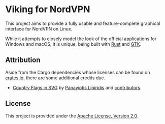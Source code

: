 # Viking for NordVPN

This project aims to provide a fully usable and feature-complete graphical interface for NordVPN on Linux.

While it attempts to closely model the look of the official applications for Windows and macOS, it is unique, being built with [Rust](https://www.rust-lang.org/) and [GTK](https://gtk-rs.org/).

## Attribution

Aside from the Cargo dependencies whose licenses can be found on [crates.io](https://crates.io), there are some additional credits due.

- [Country Flags in SVG](https://flagicons.lipis.dev/) by [Panayiotis Lipiridis](https://lipis.dev/) and [contributors](https://github.com/lipis/flag-icons/graphs/contributors).

## License

This project is provided under the [Apache License, Version 2.0](https://opensource.org/licenses/Apache-2.0).
